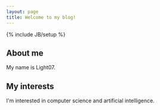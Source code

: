 ```yaml
---
layout: page
title: Welcome to my blog!
---
```

{% include JB/setup %}


## About me
My name is Light07.

## My interests
I'm interested in computer science and artificial intelligence.



